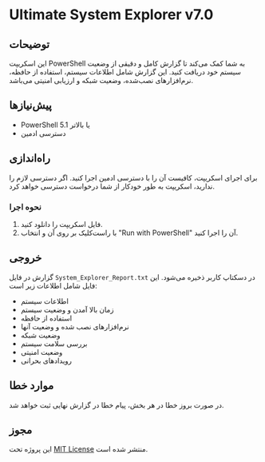 # Ultimate System Explorer v7.0

## توضیحات
این اسکریپت PowerShell به شما کمک می‌کند تا گزارش کامل و دقیقی از وضعیت سیستم خود دریافت کنید. این گزارش شامل اطلاعات سیستم، استفاده از حافظه، نرم‌افزارهای نصب‌شده، وضعیت شبکه و ارزیابی امنیتی می‌باشد.

## پیش‌نیازها
- PowerShell 5.1 یا بالاتر
- دسترسی ادمین

## راه‌اندازی
برای اجرای اسکریپت، کافیست آن را با دسترسی ادمین اجرا کنید. اگر دسترسی لازم را ندارید، اسکریپت به طور خودکار از شما درخواست دسترسی خواهد کرد.

### نحوه اجرا
1. فایل اسکریپت را دانلود کنید.
2. با راست‌کلیک بر روی آن و انتخاب "Run with PowerShell" آن را اجرا کنید.

## خروجی
گزارش در فایل `System_Explorer_Report.txt` در دسکتاپ کاربر ذخیره می‌شود. این فایل شامل اطلاعات زیر است:
- اطلاعات سیستم
- زمان بالا آمدن و وضعیت سیستم
- استفاده از حافظه
- نرم‌افزارهای نصب شده و وضعیت آنها
- وضعیت شبکه
- بررسی سلامت سیستم
- وضعیت امنیتی
- رویدادهای بحرانی

## موارد خطا
در صورت بروز خطا در هر بخش، پیام خطا در گزارش نهایی ثبت خواهد شد.

## مجوز
این پروژه تحت [MIT License](LICENSE) منتشر شده است.
